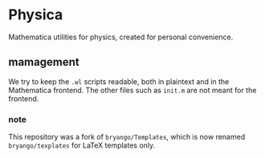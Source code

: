# Physica
Mathematica utilities for physics, created for personal convenience.

## mamagement
We try to keep the `.wl` scripts readable, both in plaintext and in the Mathematica frontend.
The other files such as `init.m` are not meant for the frontend.

### note
This repository was a fork of `bryango/Templates`, which is now renamed `bryango/texplates` for LaTeX templates only.

